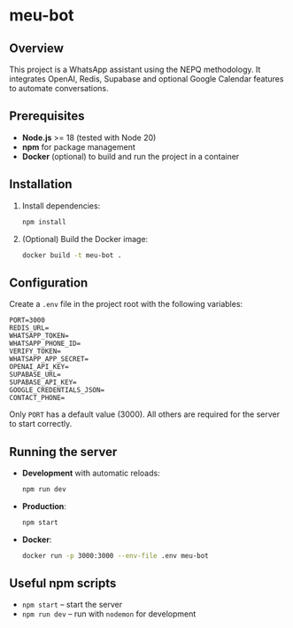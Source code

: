 # meu-bot

## Overview

This project is a WhatsApp assistant using the NEPQ methodology. It integrates OpenAI, Redis, Supabase and optional Google Calendar features to automate conversations.

## Prerequisites

- **Node.js** >= 18 (tested with Node 20)
- **npm** for package management
- **Docker** (optional) to build and run the project in a container

## Installation

1. Install dependencies:
   ```bash
   npm install
   ```
2. (Optional) Build the Docker image:
   ```bash
   docker build -t meu-bot .
   ```

## Configuration

Create a `.env` file in the project root with the following variables:

```
PORT=3000
REDIS_URL=
WHATSAPP_TOKEN=
WHATSAPP_PHONE_ID=
VERIFY_TOKEN=
WHATSAPP_APP_SECRET=
OPENAI_API_KEY=
SUPABASE_URL=
SUPABASE_API_KEY=
GOOGLE_CREDENTIALS_JSON=
CONTACT_PHONE=
```

Only `PORT` has a default value (3000). All others are required for the server to start correctly.

## Running the server

- **Development** with automatic reloads:
  ```bash
  npm run dev
  ```
- **Production**:
  ```bash
  npm start
  ```
- **Docker**:
  ```bash
  docker run -p 3000:3000 --env-file .env meu-bot
  ```

## Useful npm scripts

- `npm start` – start the server
- `npm run dev` – run with `nodemon` for development

